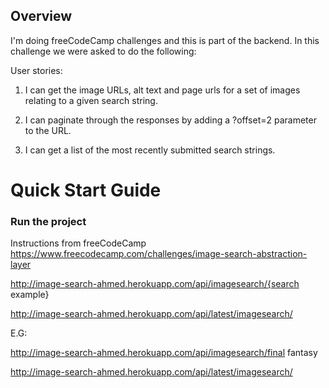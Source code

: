 ## Overview
I'm doing freeCodeCamp challenges and this is part of the backend. In this challenge we were asked to do the following:

User stories:

1) I can get the image URLs, alt text and page urls for a set of images relating to a given search string.

2) I can paginate through the responses by adding a ?offset=2 parameter to the URL.

3) I can get a list of the most recently submitted search strings.


# Quick Start Guide

### Run the project

Instructions from freeCodeCamp https://www.freecodecamp.com/challenges/image-search-abstraction-layer

http://image-search-ahmed.herokuapp.com/api/imagesearch/{search example}

http://image-search-ahmed.herokuapp.com/api/latest/imagesearch/

E.G:

http://image-search-ahmed.herokuapp.com/api/imagesearch/final fantasy

http://image-search-ahmed.herokuapp.com/api/latest/imagesearch/
